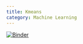 ```yaml
---
title: Kmeans 
category: Machine Learning
---
```



[![Binder](https://mybinder.org/badge_logo.svg)](https://mybinder.org/v2/gh/patrizi-luca/patrizi-luca.github.io/HEAD?filepath=k_means_example.html)
